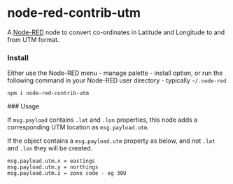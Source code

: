 node-red-contrib-utm
====================

A <a href="http://nodered.org" target="_new">Node-RED</a> node to convert co-ordinates in Latitude and Longitude to and from UTM format.

### Install

Either use the Node-RED menu - manage palette - install option, or run the following command in your Node-RED user directory - typically `~/.node-red`

    npm i node-red-contrib-utm

### Usage

If `msg.payload` contains `.lat` and `.lon` properties, this node adds a corresponding UTM location as `msg.payload.utm`.

If the object contains a `msg.payload.utm` property as below, and not `.lat` and `.lon` they will be created.

    msg.payload.utm.x = eastings
    msg.payload.utm.y = northings
    msg.payload.utm.z = zone code - eg 30U 
